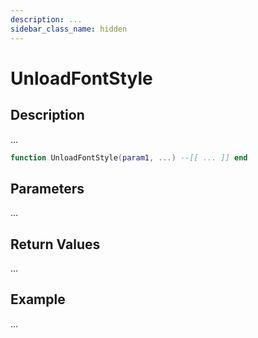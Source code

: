```yaml
---
description: ...
sidebar_class_name: hidden
---
```


# UnloadFontStyle

## Description

...

```lua
function UnloadFontStyle(param1, ...) --[[ ... ]] end
```

## Parameters

...

## Return Values

...

## Example

...

